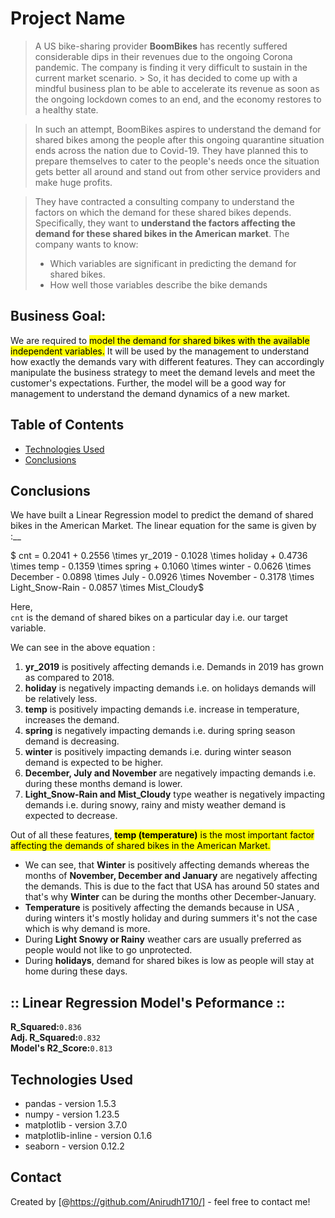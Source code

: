 # Project Name
> A US bike-sharing provider __BoomBikes__ has recently suffered considerable dips in their revenues due to the ongoing Corona pandemic. The company is finding it very difficult to sustain in the current market scenario. > So, it has decided to come up with a mindful business plan to be able to accelerate its revenue as soon as the ongoing lockdown comes to an end, and the economy restores to a healthy state. 

> In such an attempt, BoomBikes aspires to understand the demand for shared bikes among the people after this ongoing quarantine situation ends across the nation due to Covid-19. They have planned this to prepare themselves to cater to the people's needs once the situation gets better all around and stand out from other service providers and make huge profits.

> They have contracted a consulting company to understand the factors on which the demand for these shared bikes depends. Specifically, they want to __understand the factors affecting the demand for these shared bikes in the American market__. The company wants to know:
>  - Which variables are significant in predicting the demand for shared bikes.
>  - How well those variables describe the bike demands

## Business Goal:
We are required to <mark>model the demand for shared bikes with the available independent variables.</mark> It will be used by the management to understand how exactly the demands vary with different features. They can accordingly manipulate the business strategy to meet the demand levels and meet the customer's expectations. Further, the model will be a good way for management to understand the demand dynamics of a new market.


## Table of Contents

* [Technologies Used](#technologies-used)
* [Conclusions](#conclusions)


<!-- You can include any other section that is pertinent to your problem -->



## Conclusions
We have built a Linear Regression model to predict the demand of shared bikes in the American Market. The linear equation for the same is given by :__

<span style="color:'red">$ cnt = 0.2041 + 0.2556  \times  yr\_2019 - 0.1028  \times  holiday + 0.4736 \times temp - 0.1359 \times spring + 0.1060 \times winter - 0.0626 \times December - 0.0898 \times July - 0.0926 \times November - 0.3178 \times Light\_Snow-Rain - 0.0857 \times Mist\_Cloudy$</span>

Here,<br>
`cnt` is the demand of shared bikes on a particular day i.e. our target variable.

We can see in the above equation : 
1. __yr_2019__ is positively affecting demands i.e. Demands in 2019 has grown as compared to 2018.
2. __holiday__ is negatively impacting demands i.e. on holidays demands will be relatively less.
3. __temp__ is positively impacting demands i.e. increase in temperature, increases the demand.
4. __spring__ is negatively impacting demands i.e. during spring season demand is decreasing.
5. __winter__ is positively impacting demands i.e. during winter season demand is expected to be higher.
6. __December, July and November__ are negatively impacting demands i.e. during these months demand is lower.
7. __Light_Snow-Rain and Mist_Cloudy__ type weather is negatively impacting demands i.e. during snowy, rainy and misty weather demand is expected to decrease.

Out of all these features, <mark>__temp (temperature)__ is the most important factor affecting the demands of shared bikes in the American Market.</mark>

- We can see, that __Winter__ is positively affecting demands whereas the months of __November, December and January__ are negatively affecting the demands. This is due to the fact that USA has around 50 states and that's why __Winter__ can be during the months other December-January.
- __Temperature__ is positively affecting the demands because in USA , during winters it's mostly holiday and during summers it's not the case which is why demand is more.
- During __Light Snowy or Rainy__ weather cars are usually preferred as people would not like to go unprotected.
- During __holidays__, demand for shared bikes is low as people will stay at home during these days.

## :: Linear Regression Model's Peformance ::
__R_Squared:__`0.836`<br>
__Adj. R_Squared:__`0.832`<br>
__Model's R2_Score:__`0.813`
<!-- You don't have to answer all the questions - just the ones relevant to your project. -->


## Technologies Used
- pandas - version 1.5.3
- numpy - version 1.23.5
- matplotlib - version 3.7.0
- matplotlib-inline - version 0.1.6
- seaborn - version 0.12.2

<!-- As the libraries versions keep on changing, it is recommended to mention the version of library used in this project -->

## Contact
Created by [@https://github.com/Anirudh1710/] - feel free to contact me!


<!-- Optional -->
<!-- ## License -->
<!-- This project is open source and available under the [... License](). -->

<!-- You don't have to include all sections - just the one's relevant to your project -->
